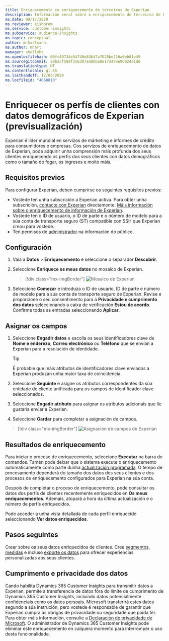 ```yaml
---
title: Enriquecemento co enriquecemento de terceiros de Experian
description: Información xeral sobre o enriquecemento de terceiros de Experian.
ms.date: 09/17/2020
ms.reviewer: kishorem
ms.service: customer-insights
ms.subservice: audience-insights
ms.topic: conceptual
author: m-hartmann
ms.author: mhart
manager: shellyha
ms.openlocfilehash: 60fc49734e54740e83b47a7028be216a0eb81e49
ms.sourcegitcommit: a9b2cf598f256d07a48bba8617347ee90024a1dd
ms.translationtype: HT
ms.contentlocale: gl-ES
ms.lasthandoff: 12/03/2020
ms.locfileid: "4668810"
---
```

# <a name="enrich-customer-profiles-with-demographics-from-experian-preview"></a>Enriquecer os perfís de clientes con datos demográficos de Experian (previsualización)

Experian é líder mundial en servizos de márketing e informes de crédito para consumidores e empresas. Cos servizos de enriquecemento de datos de Experian, pode adquirir unha comprensión máis profunda dos seus clientes enriquecendo os perfís dos seus clientes con datos demográficos como o tamaño do fogar, os ingresos e moito máis.

## <a name="prerequisites"></a>Requisitos previos

Para configurar Experian, deben cumprirse os seguintes requisitos previos:

- Vostede ten unha subscrición a Experian activa. Para obter unha subscrición, [contacte con Experian](https://www.experian.com/marketing-services/contact) directamente. [Máis información sobre o enriquecemento de información de Experian](https://www.experian.com/marketing-services/microsoft?cmpid=ems_web_mci_cdppage).
- Vostede ten o ID de usuario, o ID de parte e o número de modelo para a súa conta de transporte seguro (ST) compatible con SSH que Experian creou para vostede.
- Ten permisos de [administrador](permissions.md#administrator) na información do público.

## <a name="configuration"></a>Configuración

1. Vaia a **Datos** > **Enriquecemento** e seleccione o separador **Descubrir**.

1. Seleccione **Enriquece os meus datos** no mosaico de Experian.

   > [!div class="mx-imgBorder"]
   > ![Mosaico de Experian](media/experian-tile.png "Mosaico de Experian")

1. Seleccione **Comezar** e introduza o ID de usuario, ID de parte e número de modelo para a súa conta de transporte seguro de Experian. Revise e proporcione o seu consentimento para a **Privacidade e cumprimento dos datos** seleccionando a caixa de verificación **Estou de acordo**. Confirme todas as entradas seleccionando **Aplicar**.

## <a name="map-your-fields"></a>Asignar os campos

1. Seleccione **Engadir datos** e escolla os seus identificadores clave de **Nome e enderezo**, **Correo electrónico** ou **Teléfono** que se envían a Experian para a resolución de identidade.

   > [!TIP]
   > É probable que máis atributos de identificadores clave enviados a Experian produzan unha maior taxa de coincidencia.

1. Seleccione **Seguinte** e asigne os atributos correspondentes da súa entidade de cliente unificada para os campos de identificador clave seleccionados.

1. Seleccione **Engadir atributo** para asignar os atributos adicionais que lle gustaría enviar a Experian.

1.  Seleccione **Gardar** para completar a asignación de campos.

   > [!div class="mx-imgBorder"]
   > ![Asignación de campos de Experian](media/experian-field-mapping.png "Asignación de campos de Experian")

## <a name="enrichment-results"></a>Resultados de enriquecemento

Para iniciar o proceso de enriquecemento, seleccione **Executar** na barra de comandos. Tamén pode deixar que o sistema execute o enriquecemento automaticamente como parte dunha [actualización programada](system.md#schedule-tab). O tempo de procesamento dependerá do tamaño dos datos dos seus clientes e dos procesos de enriquecemento configurados para Experian na súa conta.

Despois de completar o proceso de enriquecemento, pode consultar os datos dos perfís de clientes recentemente enriquecidos en **Os meus enriquecementos**. Ademais, atopará a hora da última actualización e o número de perfís enriquecidos.

Pode acceder a unha vista detallada de cada perfil enriquecido seleccionando **Ver datos enriquecidos**.

## <a name="next-steps"></a>Pasos seguintes

Crear sobre os seus datos enriquecidos de clientes. Cree [segmentos](segments.md), [medidas](measures.md) e incluso [exporte os datos](export-destinations.md) para ofrecer experiencias personalizadas aos seus clientes.

## <a name="data-privacy-and-compliance"></a>Cumprimento e privacidade dos datos

Cando habilita Dynamics 365 Customer Insights para transmitir datos a Experian, permite a transferencia de datos fóra do límite de cumprimento de Dynamics 365 Customer Insights, incluíndo datos potencialmente confidenciais como os datos persoais. Microsoft transferirá estes datos segundo a súa instrución, pero vostede é responsable de garantir que Experian cumpra as obrigas de privacidade ou seguridade que poida ter. Para obter máis información, consulte a [Declaración de privacidade de Microsoft](https://go.microsoft.com/fwlink/?linkid=396732).
O administrador de Dynamics 365 Customer Insights pode eliminar este enriquecemento en calquera momento para interromper o uso desta funcionalidade.
